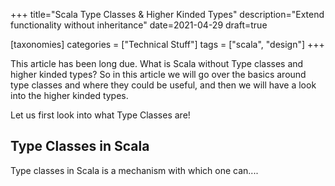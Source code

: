 +++
title="Scala Type Classes & Higher Kinded Types"
description="Extend functionality without inheritance"
date=2021-04-29
draft=true

[taxonomies]
categories = ["Technical Stuff"]
tags = ["scala", "design"]
+++

This article has been long due. What is Scala without Type classes and higher kinded types? So in this article we will go over
the basics around type classes and where they could be useful, and then we will have a look into the higher kinded types.

Let us first look into what Type Classes are!

## Type Classes in Scala

Type classes in Scala is a mechanism with which one can....


